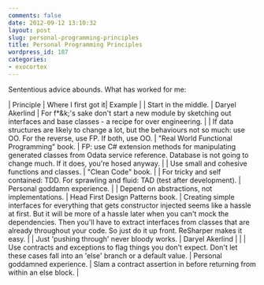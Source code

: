 ```yaml
---
comments: false
date: 2012-09-12 13:10:32
layout: post
slug: personal-programming-principles
title: Personal Programming Principles
wordpress_id: 187
categories:
- exocortex
---
```


Sententious advice abounds.  What has worked for me:

| Principle | Where I first got it| Example |
| Start in the middle. | Daryel Akerlind | For f*&k;'s sake don't start a new module by sketching out interfaces and base classes - a recipe for over engineering. |
| If data structures are likely to change a lot, but the behaviours not so much: use OO.  For the reverse, use FP.  If both, use OO. | "Real World Functional Programming" book. | FP: use C# extension methods for manipulating generated classes from Odata service reference.  Database is not going to change much.  If it does, you're hosed anyway. |
| Use small and cohesive functions and classes. | "Clean Code" book. |
| For tricky and self contained: TDD.  For sprawling and fluid: TAD (test after development). | Personal goddamn experience. |
| Depend on abstractions, not implementations. | Head First Design Patterns book. | Creating simple interfaces for everything that gets constructor injected seems like a hassle at first.  But it will be more of a hassle later when you can't mock the dependencies.  Then you'll have to extract interfaces from classes that are already throughout your code.  So just do it up front.  ReSharper makes it easy. | 
| Just 'pushing through' never bloody works. | Daryel Akerlind | |
| Use contracts and exceptions to flag things you don't expect.  Don't let these cases fall into an 'else' branch or a default value. | Personal goddamned experience. | Slam a contract assertion in before returning from within an else block. |

 

